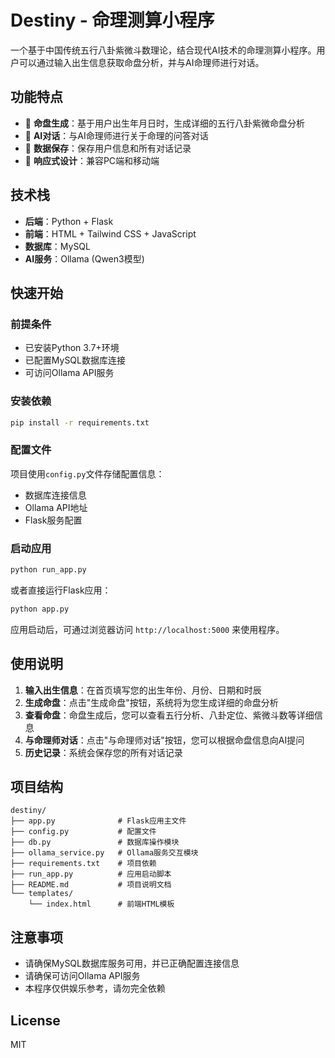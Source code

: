 # Destiny - 命理测算小程序

一个基于中国传统五行八卦紫微斗数理论，结合现代AI技术的命理测算小程序。用户可以通过输入出生信息获取命盘分析，并与AI命理师进行对话。

## 功能特点

- 🔮 **命盘生成**：基于用户出生年月日时，生成详细的五行八卦紫微命盘分析
- 💬 **AI对话**：与AI命理师进行关于命理的问答对话
- 💾 **数据保存**：保存用户信息和所有对话记录
- 📱 **响应式设计**：兼容PC端和移动端

## 技术栈

- **后端**：Python + Flask
- **前端**：HTML + Tailwind CSS + JavaScript
- **数据库**：MySQL
- **AI服务**：Ollama (Qwen3模型)

## 快速开始

### 前提条件

- 已安装Python 3.7+环境
- 已配置MySQL数据库连接
- 可访问Ollama API服务

### 安装依赖

```bash
pip install -r requirements.txt
```

### 配置文件

项目使用`config.py`文件存储配置信息：
- 数据库连接信息
- Ollama API地址
- Flask服务配置

### 启动应用

```bash
python run_app.py
```

或者直接运行Flask应用：

```bash
python app.py
```

应用启动后，可通过浏览器访问 `http://localhost:5000` 来使用程序。

## 使用说明

1. **输入出生信息**：在首页填写您的出生年份、月份、日期和时辰
2. **生成命盘**：点击"生成命盘"按钮，系统将为您生成详细的命盘分析
3. **查看命盘**：命盘生成后，您可以查看五行分析、八卦定位、紫微斗数等详细信息
4. **与命理师对话**：点击"与命理师对话"按钮，您可以根据命盘信息向AI提问
5. **历史记录**：系统会保存您的所有对话记录

## 项目结构

```
destiny/
├── app.py              # Flask应用主文件
├── config.py           # 配置文件
├── db.py               # 数据库操作模块
├── ollama_service.py   # Ollama服务交互模块
├── requirements.txt    # 项目依赖
├── run_app.py          # 应用启动脚本
├── README.md           # 项目说明文档
└── templates/
    └── index.html      # 前端HTML模板
```

## 注意事项

- 请确保MySQL数据库服务可用，并已正确配置连接信息
- 请确保可访问Ollama API服务
- 本程序仅供娱乐参考，请勿完全依赖

## License

MIT